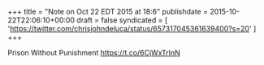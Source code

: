 +++
title = "Note on Oct 22 EDT 2015 at 18:6"
publishdate = 2015-10-22T22:06:10+00:00
draft = false
syndicated = [ 'https://twitter.com/chrisjohndeluca/status/657317045361639400?s=20' ]
+++

Prison Without Punishment https://t.co/6CjWxTrInN
